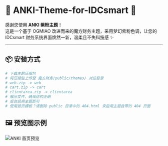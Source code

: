 # 🌸 ANKI-Theme-for-IDCsmart 🌸

感谢您使用 **ANKI 紫粉主题**！  
这是一个基于 OGMIAO 改进而来的魔方财务主题，采用梦幻紫粉色调，让您的 IDCsmart 财务系统界面焕然一新，温柔且不失科技感 ✨

---

## 📦 安装方式

```bash
# 下载主题压缩包
# 将压缩包上传至 魔方财务/public/themes/ 对应目录
# web.zip -> web
# cart.zip -> cart
# clientarea.zip -> clientarea
# 解压文件，确保结构正确
# 后台启用主题即可
# 使用首页模板？请删除 public 目录中的 404.html 来启用主题自带的 404 页面
```

## 🖼️ 预览图示例

![ANKI 首页预览](https://i.miji.bid/2025/05/02/6e2893c6b386b33b79040b214152f69d.png)
